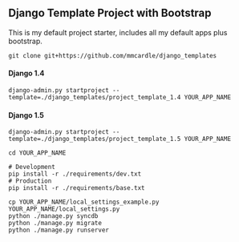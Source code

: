 ## Django Template Project with Bootstrap

This is my default project starter, includes all my default apps plus bootstrap.

```
git clone git+https://github.com/mmcardle/django_templates
```

#### Django 1.4
```
django-admin.py startproject --template=./django_templates/project_template_1.4 YOUR_APP_NAME
```

#### Django 1.5
```
django-admin.py startproject --template=./django_templates/project_template_1.5 YOUR_APP_NAME
```

```
cd YOUR_APP_NAME

# Development
pip install -r ./requirements/dev.txt
# Production
pip install -r ./requirements/base.txt

cp YOUR_APP_NAME/local_settings_example.py YOUR_APP_NAME/local_settings.py
python ./manage.py syncdb
python ./manage.py migrate
python ./manage.py runserver
```

